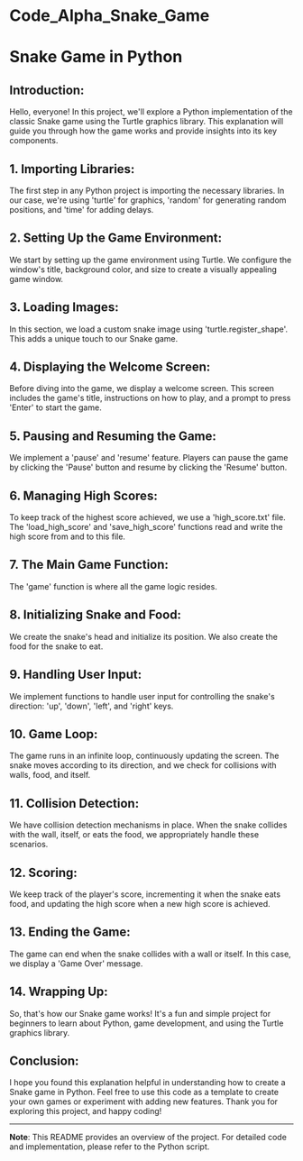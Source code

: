 # Code_Alpha_Snake_Game
# Snake Game in Python

## Introduction:

Hello, everyone! In this project, we'll explore a Python implementation of the classic Snake game using the Turtle graphics library. This explanation will guide you through how the game works and provide insights into its key components.

## 1. Importing Libraries:

The first step in any Python project is importing the necessary libraries. In our case, we're using 'turtle' for graphics, 'random' for generating random positions, and 'time' for adding delays.

## 2. Setting Up the Game Environment:

We start by setting up the game environment using Turtle. We configure the window's title, background color, and size to create a visually appealing game window.

## 3. Loading Images:

In this section, we load a custom snake image using 'turtle.register_shape'. This adds a unique touch to our Snake game.

## 4. Displaying the Welcome Screen:

Before diving into the game, we display a welcome screen. This screen includes the game's title, instructions on how to play, and a prompt to press 'Enter' to start the game.

## 5. Pausing and Resuming the Game:

We implement a 'pause' and 'resume' feature. Players can pause the game by clicking the 'Pause' button and resume by clicking the 'Resume' button.

## 6. Managing High Scores:

To keep track of the highest score achieved, we use a 'high_score.txt' file. The 'load_high_score' and 'save_high_score' functions read and write the high score from and to this file.

## 7. The Main Game Function:

The 'game' function is where all the game logic resides.

## 8. Initializing Snake and Food:

We create the snake's head and initialize its position. We also create the food for the snake to eat.

## 9. Handling User Input:

We implement functions to handle user input for controlling the snake's direction: 'up', 'down', 'left', and 'right' keys.

## 10. Game Loop:

The game runs in an infinite loop, continuously updating the screen. The snake moves according to its direction, and we check for collisions with walls, food, and itself.

## 11. Collision Detection:

We have collision detection mechanisms in place. When the snake collides with the wall, itself, or eats the food, we appropriately handle these scenarios.

## 12. Scoring:

We keep track of the player's score, incrementing it when the snake eats food, and updating the high score when a new high score is achieved.

## 13. Ending the Game:

The game can end when the snake collides with a wall or itself. In this case, we display a 'Game Over' message.

## 14. Wrapping Up:

So, that's how our Snake game works! It's a fun and simple project for beginners to learn about Python, game development, and using the Turtle graphics library.

## Conclusion:

I hope you found this explanation helpful in understanding how to create a Snake game in Python. Feel free to use this code as a template to create your own games or experiment with adding new features. Thank you for exploring this project, and happy coding!

---

**Note**: This README provides an overview of the project. For detailed code and implementation, please refer to the Python script.
